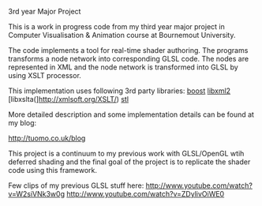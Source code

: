 3rd year Major Project

This is a work in progress code from my third year major project in Computer Visualisation & Animation course at Bournemout University. 

The code implements a tool for real-time shader authoring. The programs transforms a node network into corresponding GLSL code. The nodes are represented in XML and the node network is transformed into GLSL by using XSLT processor. 

This implementation uses following 3rd party libraries:
[boost](http://www.boost.org/)
[libxml2](http://www.xmlsoft.org/)
[libxslta(]http://xmlsoft.org/XSLT/)
[stl](http://en.wikipedia.org/wiki/Standard_Template_Library)

More detailed description and some implementation details can be found at my blog: 

http://tuomo.co.uk/blog

This project is a continuum to my previous work with GLSL/OpenGL wtih deferred shading and the final goal of the project is to replicate the shader code using this framework. 

Few clips of my previous GLSL stuff here:
http://www.youtube.com/watch?v=W2siVNk3w0g
http://www.youtube.com/watch?v=ZDylivOiWE0
